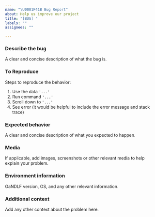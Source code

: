 ```yaml
---
name: "\U0001F41B Bug Report"
about: Help us improve our project
title: "[BUG] "
labels: ""
assignees: ""

---
```


### Describe the bug
A clear and concise description of what the bug is.

### To Reproduce
Steps to reproduce the behavior:
1. Use the data `'...'`
2. Run command `'...'`
3. Scroll down to `'...'`
4. See error (it would be helpful to include the error message and stack trace)

### Expected behavior
A clear and concise description of what you expected to happen.

### Media
If applicable, add images, screenshots or other relevant media to help explain your problem.

### Environment information
<!-- Put the output of the following command:
gandlf_debugInfo
-->
GaNDLF version, OS, and any other relevant information.

### Additional context
Add any other context about the problem here.
